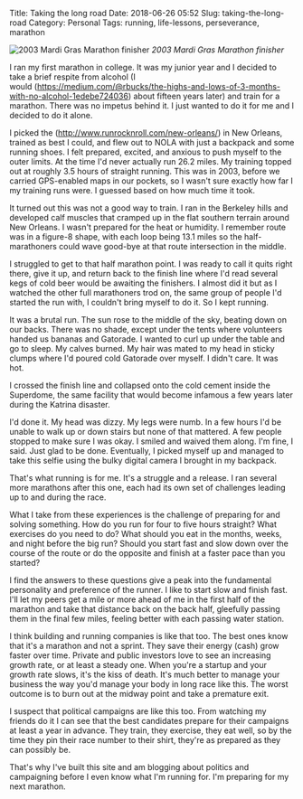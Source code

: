 Title: Taking the long road
Date: 2018-06-26 05:52
Slug: taking-the-long-road
Category: Personal
Tags: running, life-lessons, perseverance, marathon

![2003 Mardi Gras Marathon finisher]({static}/images/march-128_orig.jpg)
*2003 Mardi Gras Marathon finisher*

I ran my first marathon in college. It was my junior year and I decided to take a brief respite from alcohol (I would (https://medium.com/@rbucks/the-highs-and-lows-of-3-months-with-no-alcohol-1edebe724036) about fifteen years later) and train for a marathon. There was no impetus behind it. I just wanted to do it for me and I decided to do it alone.

I picked the (http://www.runrocknroll.com/new-orleans/) in New Orleans, trained as best I could, and flew out to NOLA with just a backpack and some running shoes. I felt prepared, excited, and anxious to push myself to the outer limits. At the time I'd never actually run 26.2 miles. My training topped out at roughly 3.5 hours of straight running. This was in 2003, before we carried GPS-enabled maps in our pockets, so I wasn't sure exactly how far I my training runs were. I guessed based on how much time it took.

It turned out this was not a good way to train. I ran in the Berkeley hills and developed calf muscles that cramped up in the flat southern terrain around New Orleans. I wasn't prepared for the heat or humidity. I remember route was in a figure-8 shape, with each loop being 13.1 miles so the half-marathoners could wave good-bye at that route intersection in the middle.

I struggled to get to that half marathon point. I was ready to call it quits right there, give it up, and return back to the finish line where I'd read several kegs of cold beer would be awaiting the finishers. I almost did it but as I watched the other full marathoners trod on, the same group of people I'd started the run with, I couldn't bring myself to do it. So I kept running.

It was a brutal run. The sun rose to the middle of the sky, beating down on our backs. There was no shade, except under the tents where volunteers handed us bananas and Gatorade. I wanted to curl up under the table and go to sleep. My calves burned. My hair was mated to my head in sticky clumps where I'd poured cold Gatorade over myself. I didn't care. It was hot.

I crossed the finish line and collapsed onto the cold cement inside the Superdome, the same facility that would become infamous a few years later during the Katrina disaster.

I'd done it. My head was dizzy. My legs were numb. In a few hours I'd be unable to walk up or down stairs but none of that mattered. A few people stopped to make sure I was okay. I smiled and waived them along. I'm fine, I said. Just glad to be done. Eventually, I picked myself up and managed to take this selfie using the bulky digital camera I brought in my backpack.

That's what running is for me. It's a struggle and a release. I ran several more marathons after this one, each had its own set of challenges leading up to and during the race.

What I take from these experiences is the challenge of preparing for and solving something. How do you run for four to five hours straight? What exercises do you need to do? What should you eat in the months, weeks, and night before the big run? Should you start fast and slow down over the course of the route or do the opposite and finish at a faster pace than you started? 

I find the answers to these questions give a peak into the fundamental personality and preference of the runner. I like to start slow and finish fast. I'll let my peers get a mile or more ahead of me in the first half of the marathon and take that distance back on the back half, gleefully passing them in the final few miles, feeling better with each passing water station. 

I think building and running companies is like that too. The best ones know that it's a marathon and not a sprint. They save their energy (cash) grow faster over time. Private and public investors love to see an increasing growth rate, or at least a steady one. When you're a startup and your growth rate slows, it's the kiss of death. It's much better to manage your business the way you'd manage your body in long race like this. The worst outcome is to burn out at the midway point and take a premature exit. 

I suspect that political campaigns are like this too. From watching my friends do it I can see that the best candidates prepare for their campaigns at least a year in advance. They train, they exercise, they eat well, so by the time they pin their race number to their shirt, they're as prepared as they can possibly be. 

That's why I've built this site and am blogging about politics and campaigning before I even know what I'm running for. I'm preparing for my next marathon.